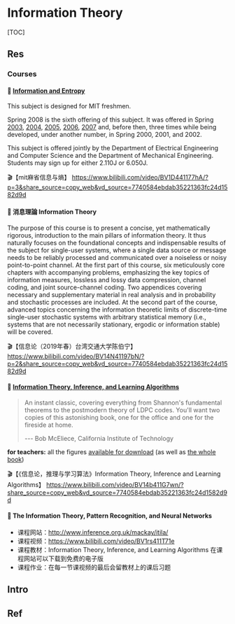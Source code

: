 # Information Theory

[TOC]



## Res
### Courses
#### 🏫 [Information and Entropy](https://ocw.mit.edu/courses/6-050j-information-and-entropy-spring-2008/)
This subject is designed for MIT freshmen. 

Spring 2008 is the sixth offering of this subject. It was offered in Spring [2003](https://mtlsites.mit.edu/Courses/6.050/2003/index.html), [2004](https://mtlsites.mit.edu/Courses/6.050/2004/index.html), [2005](https://mtlsites.mit.edu/Courses/6.050/2005/index.html), [2006](https://mtlsites.mit.edu/Courses/6.050/2006/index.html), [2007](https://mtlsites.mit.edu/Courses/6.050/2007/index.html) and, before then, three times while being developed, under another number, in Spring 2000, 2001, and 2002.

This subject is offered jointly by the Department of Electrical Engineering and Computer Science and the Department of Mechanical Engineering. Students may sign up for either 2.110J or 6.050J.

🎬【mit麻省信息与熵】 https://www.bilibili.com/video/BV1D441177hA/?p=3&share_source=copy_web&vd_source=7740584ebdab35221363fc24d1582d9d


#### 🏫 消息理論 Information Theory
The purpose of this course is to present a concise, yet mathematically rigorous, introduction to the main pillars of information theory. It thus naturally focuses on the foundational concepts and indispensable results of the subject for single-user systems, where a single data source or message needs to be reliably processed and communicated over a noiseless or noisy point-to-point channel. At the first part of this course, six meticulously core chapters with accompanying problems, emphasizing the key topics of information measures, lossless and lossy data compression, channel coding, and joint source-channel coding. Two appendices covering necessary and supplementary material in real analysis and in probability and stochastic processes are included. At the second part of the course, advanced topics concerning the information theoretic limits of discrete-time single-user stochastic systems with arbitrary statistical memory (i.e., systems that are not necessarily stationary, ergodic or information stable) will be covered.

🎬【信息论（2019年春）台湾交通大学陈伯宁】 https://www.bilibili.com/video/BV14N41197bN/?p=2&share_source=copy_web&vd_source=7740584ebdab35221363fc24d1582d9d


#### 🏫 [Information Theory, Inference, and Learning Algorithms](http://www.inference.org.uk/mackay/itila/)

> An instant classic, covering everything from Shannon's fundamental theorems to the postmodern theory of LDPC codes. You'll want two copies of this astonishing book, one for the office and one for the fireside at home.
>
> --- Bob McEliece, California Institute of Technology

**for teachers:** all the figures [available for download](http://www.inference.org.uk/mackay/itila/Figures.html) (as well as [the whole book](http://www.inference.org.uk/mackay/itila/book.html))

🎬【《信息论，推理与学习算法》Information Theory, Inference and Learning Algorithms】 https://www.bilibili.com/video/BV14b411G7wn/?share_source=copy_web&vd_source=7740584ebdab35221363fc24d1582d9d


#### 🏫 The Information Theory, Pattern Recognition, and Neural Networks

- 课程网站：http://www.inference.org.uk/mackay/itila/
- 课程视频：https://www.bilibili.com/video/BV1rs411T71e
- 课程教材：Information Theory, Inference, and Learning Algorithms 在课程网站可以下载到免费的电子版
- 课程作业：在每一节课视频的最后会留教材上的课后习题



## Intro



## Ref
